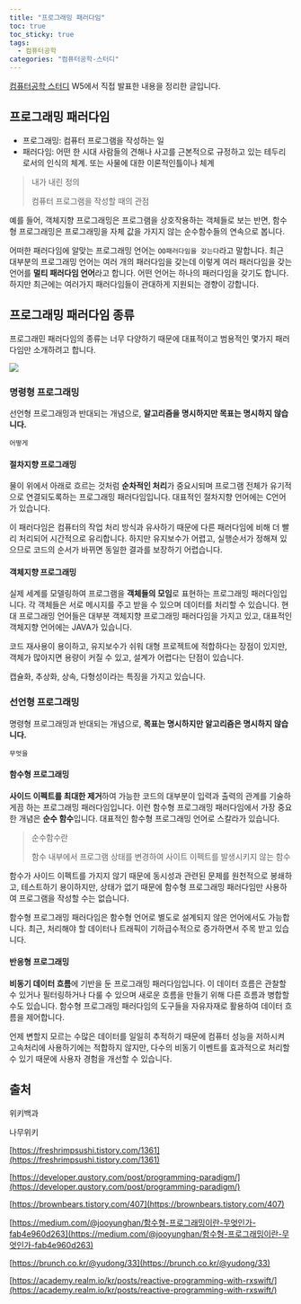 ```yaml
---
title: "프로그래밍 패러다임"
toc: true
toc_sticky: true
tags:
  - 컴퓨터공학
categories: "컴퓨터공학-스터디"
---
```


[컴퓨터공학 스터디](https://www.notion.so/womencsstudyofdsm/WCD-Women-Computer-science-study-of-DSM-women-sport-club-318c9179f512495d917228c2b37da165) W5에서 직접 발표한 내용을 정리한 글입니다.



## 프로그래밍 패러다임

- 프로그래밍: 컴퓨터 프로그램을 작성하는 일
- 패러다임: 어떤 한 시대 사람들의 견해나 사고를 근본적으로 규정하고 있는 테두리로서의 인식의 체계. 또는 사물에 대한 이론적인틀이나 체계

> 내가 내린 정의
>
> 컴퓨터 프로그램을 작성할 때의 관점

예를 들어, 객체지향 프로그래밍은 프로그램을 상호작용하는 객체들로 보는 반면, 함수형 프로그래밍은 프로그래밍을 자체 값을 가지지 않는 순수함수들의 연속으로 봅니다.

어떠한 패러다임에 알맞는 프로그래밍 언어는 `OO패러다임을 갖는다`라고 말합니다. 최근 대부분의 프로그래밍 언어는 여러 개의 패러다임을 갖는데 이렇게 여러 패러다임을 갖는 언어를 **멀티 패러다임 언어**라고 합니다. 어떤 언어는 하나의 패러다임을 갖기도 합니다. 하지만 최근에는 여러가지 패러다임들이 관대하게 지원되는 경향이 강합니다. 



## 프로그래밍 패러다임 종류

프로그래민 패러다임의 종류는 너무 다양하기 때문에 대표적이고 범용적인 몇가지 패러다임만 소개하려고 합니다.



![](https://user-images.githubusercontent.com/45457678/83468305-54638480-a4b7-11ea-9041-2da165d53b3e.png)



### 명령형 프로그래밍

선언형 프로그래밍과 반대되는 개념으로, **알고리즘을 명시하지만 목표는 명시하지 않습니다.**

`어떻게`

<script src="https://gist.github.com/DAEUN28/462441f21b06155d2cf143095ec44c83.js"></script>

#### 절차지향 프로그래밍

물이 위에서 아래로 흐르는 것처럼 **순차적인 처리**가 중요시되며 프로그램 전체가 유기적으로 연결되도록하는 프로그래밍 패러다임입니다. 대표적인 절차지향 언어에는 C언어가 있습니다.

이 패러다임은 컴퓨터의 작업 처리 방식과 유사하기 때문에 다른 패러다임에 비해 더 빨리 처리되어 시간적으로 유리합니다. 하지만 유지보수가 어렵고, 실행순서가 정해져 있으므로 코드의 순서가 바뀌면 동일한 결과를 보장하기 어렵습니다. 

#### 객체지향 프로그래밍

실제 세계를 모델링하여 프로그램을 **객체들의 모임**로 표현하는 프로그래밍 패러다임입니다. 각 객체들은 서로 메시지를 주고 받을 수 있으며 데이터를 처리할 수 있습니다. 현대 프로그래밍 언어들은 대부분 객체지향 프로그래밍 패러다임을 가지고 있고, 대표적인 객체지향 언어에는 JAVA가 있습니다.

코드 재사용이 용이하고, 유지보수가 쉬워 대형 프로젝트에 적합하다는 장점이 있지만, 객체가 많아지면 용량이 커질 수 있고, 설계가 어렵다는 단점이 있습니다.

캡슐화, 추상화, 상속, 다형성이라는 특징을 가지고 있습니다.



### 선언형 프로그래밍

명령형 프로그래밍과 반대되는 개념으로, **목표는 명시하지만 알고리즘은 명시하지 않습니다.**

`무엇을`

<script src="https://gist.github.com/DAEUN28/2cdfad6c406f0665ec568ea4f5acaabc.js"></script>

#### 함수형 프로그래밍

**사이드 이펙트를 최대한 제거**하여 가능한 코드의 대부분이 입력과 출력의 관계를 기술하게끔 하는 프로그래밍 패러다임입니다. 이런 함수형 프로그래밍 패러다임에서 가장 중요한 개념은 **순수 함수**입니다. 대표적인 함수형 프로그래밍 언어로 스칼라가 있습니다.

> 순수함수란
>
> 함수 내부에서 프로그램 상태를 변경하여 사이트 이펙트를 발생시키지 않는 함수

함수가 사이드 이펙트를 가지지 않기 때문에 동시성과 관련된 문제를 원천적으로 봉쇄하고, 테스트하기 용이하지만, 상태가 없기 때문에 함수형 프로그래밍 패러다임만 사용하여 프로그램을 작성할 수는 없습니다.

함수형 프로그래밍 패러다임은 함수형 언어로 별도로 설계되지 않은 언어에서도 가능합니다. 최근, 처리해야 할 데이터나 트래픽이 기하급수적으로 증가하면서 주목 받고 있습니다.

#### 반응형 프로그래밍

**비동기 데이터 흐름**에 기반을 둔 프로그래밍 패러다임입니다. 이 데이터 흐름은 관찰할 수 있거나 필터링하거나 다룰 수 있으며 새로운 흐름을 만들기 위해 다른 흐름과 병합할 수도 있습니다. 함수형 프로그래밍 패러다임의 도구들을 자유자재로 활용하여 데이터 흐름을 제어합니다.

언제 변할지 모르는 수많은 데이터를 일일히 추적하기 때문에 컴퓨터 성능을 저하시켜 고속처리에 사용하기에는 적합하지 않지만, 다수의 비동기 이벤트를 효과적으로 처리할 수 있기 때문에 사용자 경험을 개선할 수 있습니다.



## 출처

위키백과

나무위키

[https://freshrimpsushi.tistory.com/1361](https://freshrimpsushi.tistory.com/1361)

[https://developer.qustory.com/post/programming-paradigm/](https://developer.qustory.com/post/programming-paradigm/)

[https://brownbears.tistory.com/407](https://brownbears.tistory.com/407)

[https://medium.com/@jooyunghan/함수형-프로그래밍이란-무엇인가-fab4e960d263](https://medium.com/@jooyunghan/함수형-프로그래밍이란-무엇인가-fab4e960d263)

[https://brunch.co.kr/@yudong/33](https://brunch.co.kr/@yudong/33)

[https://academy.realm.io/kr/posts/reactive-programming-with-rxswift/](https://academy.realm.io/kr/posts/reactive-programming-with-rxswift/)

